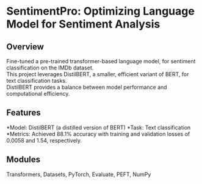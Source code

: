 # SentimentPro: Optimizing Language Model for Sentiment Analysis
## Overview
Fine-tuned a pre-trained transformer-based language model, for sentiment classification on the IMDb dataset.
<br> This project leverages DistilBERT, a smaller, efficient variant of BERT, for text classification tasks. 
<br> DistilBERT provides a balance between model performance and computational efficiency.

## Features
*Model: DistilBERT (a distilled version of BERT)
*Task: Text classification
*Metrics: Achieved 88.1% accuracy with training and validation losses of 0.0058 and 1.54, respectively.

## Modules
Transformers, Datasets, PyTorch, Evaluate, PEFT, NumPy
